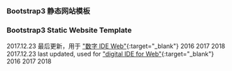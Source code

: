### Bootstrap3 静态网站模板
### Bootstrap3 Static Website Template

2017.12.23 最后更新，用于 ["数字 IDE Web"](http://dts.digitser.cn/zh-CN/ide/ideweb/index.html){:target="_blank"} 2016 2017 2018  
2017.12.23 last updated, used for ["digital IDE for Web"](http://dts.digitser.cn/en-US/ide/ideweb/index.html){:target="_blank"} 2016 2017 2018  

